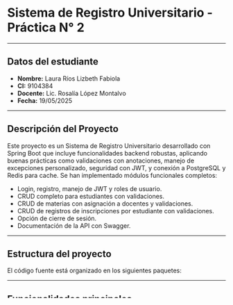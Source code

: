 # Sistema de Registro Universitario - Práctica N° 2

---

## Datos del estudiante

- **Nombre:** Laura Ríos Lizbeth Fabiola  
- **CI:** 9104384  
- **Docente:** Lic. Rosalía López Montalvo  
- **Fecha:** 19/05/2025  

---

## Descripción del Proyecto

Este proyecto es un Sistema de Registro Universitario desarrollado con Spring Boot que incluye funcionalidades backend robustas, aplicando buenas prácticas como validaciones con anotaciones, manejo de excepciones personalizado, seguridad con JWT, y conexión a PostgreSQL y Redis para cache. Se han implementado módulos funcionales completos:

- Login, registro, manejo de JWT y roles de usuario.
- CRUD completo para estudiantes con validaciones.
- CRUD de materias con asignación a docentes y validaciones.
- CRUD de registros de inscripciones por estudiante con validaciones.
- Opción de cierre de sesión.
- Documentación de la API con Swagger.

---

## Estructura del proyecto

El código fuente está organizado en los siguientes paquetes:


---

## Funcionalidades principales

### 1. Login y Registro

- Registro de nuevos usuarios con validaciones de campos.
- Inicio de sesión con generación y validación de tokens JWT.
- Manejo de roles para autorización de acceso a endpoints.

### 2. CRUD completo

- **Estudiantes**: creación, lectura, actualización y eliminación lógica (baja).
- **Materias**: gestión con asignación a docentes.
- **Inscripciones**: registro de inscripciones por estudiante.

### 3. Validaciones

- Uso de anotaciones como `@NotNull`, `@NotBlank`, `@Email`, `@Size` para validar datos de entrada.
- Validaciones declaradas en DTOs (`AuthDTO`) para login y registro.

### 4. Manejo de excepciones personalizado

- Implementado con `@RestControllerAdvice` para respuesta uniforme de errores.

### 5. Seguridad y Autenticación

- Uso de JWT para proteger endpoints.
- Roles de usuario para control de acceso.

### 6. Base de datos y caché

- PostgreSQL como base de datos principal, configurada en `application.properties`.
- Redis configurado para cache y mejorar rendimiento.

---

## Pruebas y documentación

- Se realizaron pruebas funcionales usando Swagger UI para validar todos los endpoints.
- Se capturaron respuestas exitosas y errores, documentadas con capturas de pantalla.
- Base de datos poblada con datos de ejemplo para usuarios, roles y materias.
- Queries para tablas `usuarios_roles` y `roles` disponibles en la carpeta `/docs`.

---

## Manual de usuario (Interfaz gráfica)

- Acceso mediante navegador web a `http://localhost:8080` (o URL de despliegue).
- Inicio de sesión con usuario y contraseña.
- Navegación principal con opciones para gestionar usuarios, perfil y cierre de sesión.
- Funcionalidades CRUD accesibles vía interfaz con formularios claros.
- Mensajes de éxito, error y confirmación para facilitar la experiencia del usuario.

---

## Configuración del proyecto

- Archivo `application.properties` contiene configuración para PostgreSQL, Redis y seguridad.
- Swagger UI habilitado para documentación interactiva.
- Roles configurados en seguridad para control granular de accesos.

---



